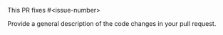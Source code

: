 This PR fixes #\<issue-number\>

Provide a general description of the code changes in your pull request.
